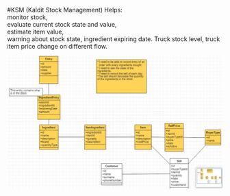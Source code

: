 #KSM (Kaldit Stock Management)
Helps:  
monitor stock,  
evaluate current stock state and value,  
estimate item value,  
warning about stock state, ingredient expiring date.
Truck stock level, truck item price change on different flow.

![UML](./src/main/resources/UML/Untitled%206%20(2).jpg)
